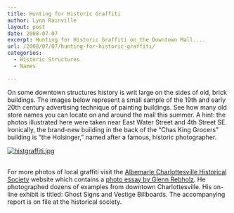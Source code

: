 ```yaml
---
title: Hunting for Historic Graffiti
author: Lynn Rainville
layout: post
date: 2008-07-07
excerpt: Hunting for Historic Graffiti on the Downtown Mall....
url: /2008/07/07/hunting-for-historic-graffiti/
categories:
  - Historic Structures
  - Names

---
```

On some downtown structures history is writ large on the sides of old, brick buildings. The images below represent a small sample of the 19th and early 20th century advertising technique of painting buildings. See how many old store names you can locate on and around the mall this summer.     <a href="http://www.locohistory.org/blog/albemarle/?attachment_id=212" rel="attachment wp-att-212" title="graffiti_cvillewarehousecorp.jpg"></a>A hint: the photos illustrated here were taken near East Water Street and 4th Street SE. Ironically, the brand-new building in the back of the &#8220;Chas King Grocers&#8221; building is &#8220;the Holsinger,&#8221; named after a famous, historic photographer.
  
<a href="http://www.locohistory.org/blog/albemarle/2008/07/07/hunting-for-historic-graffiti/214/" rel="attachment wp-att-214" title="histgraffiti.jpg"><img src="http://www.locohistory.org/blog/albemarle/wp-content/uploads/2008/07/histgraffiti.jpg" alt="histgraffiti.jpg" /></a>
  
<a href="http://www.locohistory.org/blog/albemarle/?attachment_id=211" rel="attachment wp-att-211" title="graffiti_chaskinggrocerybldg_side2.jpg"><br /> </a>For more photos of local graffiti visit the <a href="http://albemarlehistory.org" target="_blank">Albemarle Charlottesville Historical Society</a> website which contains a <a href="http://albemarlehistory.org/Ghost%20signs/rebholz_.html" target="_blank">photo essay by Glenn Rebholz</a>. He photographed dozens of examples from downtown Charlottesville. His on-line exhibit is titled: Ghost Signs and Vestige Billboards. The accompanying report is on file at the historical society.